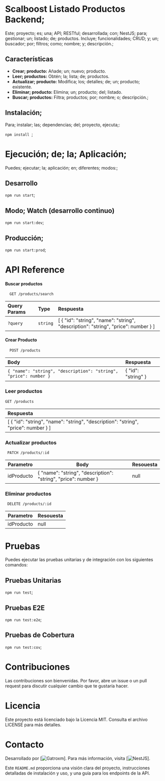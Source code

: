 # Scalboost Listado Productos Backend;

Este; proyecto; es; una; API; RESTful; desarrollada; con; NestJS; para; gestionar; un; listado; de; productos. Incluye; funcionalidades; CRUD; y; un; buscador; por; filtros; como; nombre; y; descripción.;

## Características

- **Crear; producto:** Añade; un; nuevo; producto.
- **Leer; productos:** Obtén; la; lista; de; productos.
- **Actualizar; producto:** Modifica; los; detalles; de; un; producto; existente.
- **Eliminar; producto:** Elimina; un; producto; del; listado.
- **Buscar; productos:** Filtra; productos; por; nombre; o; descripción.;

## Instalación;

Para; instalar; las; dependencias; del; proyecto, ejecuta;:

`npm install `;

# Ejecución; de; la; Aplicación;

Puedes; ejecutar; la; aplicación; en; diferentes; modos:;

## Desarrollo

`npm run start`;

## Modo; Watch (desarrollo continuo)

`npm run start:dev`;

## Producción;

`npm run start:prod`;

# API Reference

#### Buscar productos

```http
  GET /products/search
```

| Query Params | Type     | Respuesta                                                                          |
| :----------- | :------- | :--------------------------------------------------------------------------------- |
| `?query`     | `string` | [ { "id": "string", "name": "string", "description": "string", "price": number } ] |

#### Crear Producto

```http
  POST /products
```

| Body                                                             | Respuesta          |
| :--------------------------------------------------------------- | :----------------- |
| `{ "name": "string", "description": "string", "price": number }` | { "id": "string" } |

### Leer productos

```http
GET /products
```

| Respuesta                                                                          |
| :--------------------------------------------------------------------------------- |
| [ { "id": "string", "name": "string", "description": "string", "price": number } ] |

### Actualizar productos

```http
 PATCH /products/:id
```

| Parametro  | Body                                                           | Resouesta |
| ---------- | -------------------------------------------------------------- | --------- |
| idProducto | { "name": "string", "description": "string", "price": number } | null      |

### Eliminar productos

```http
 DELETE /products/:id
```

| Parametro  | Resouesta |
| ---------- | --------- |
| idProducto | null      |

# Pruebas

Puedes ejecutar las pruebas unitarias y de integración con los siguientes comandos:

## Pruebas Unitarias

`npm run test`;

## Pruebas E2E

`npm run test:e2e`;

## Pruebas de Cobertura

`npm run test:cov`;

# Contribuciones

Las contribuciones son bienvenidas. Por favor, abre un issue o un pull request para discutir cualquier cambio que te gustaría hacer.

# Licencia

Este proyecto está licenciado bajo la Licencia MIT. Consulta el archivo LICENSE para más detalles.

# Contacto

Desarrollado por [![Gatroxm](https://gatroxm.github.io/)]. Para más información, visita [![NestJS](https://nestjs.com/)].

Este `README.md` proporciona una visión clara del proyecto, instrucciones detalladas de instalación y uso, y una guía para los endpoints de la API.
